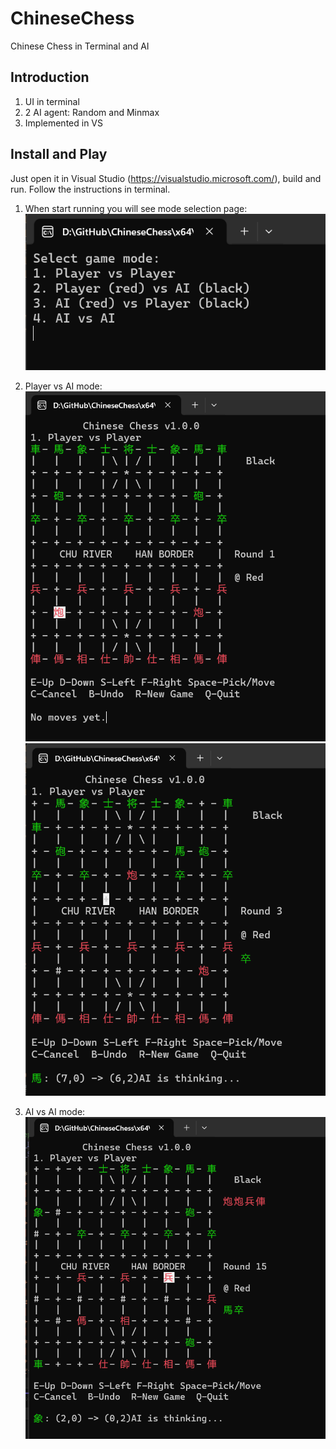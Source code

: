 # ChineseChess
Chinese Chess in Terminal and AI

## Introduction

1. UI in terminal
2. 2 AI agent: Random and Minmax
3. Implemented in VS

## Install and Play

Just open it in Visual Studio (https://visualstudio.microsoft.com/), build and run.
Follow the instructions in terminal.

1. When start running you will see mode selection page:
    ![](./resources/1.png)

2. Player vs AI mode:
    ![](./resources/2.png)
    ![](./resources/3.png)

3. AI vs AI mode:
    ![](./resources/aivsai.png)